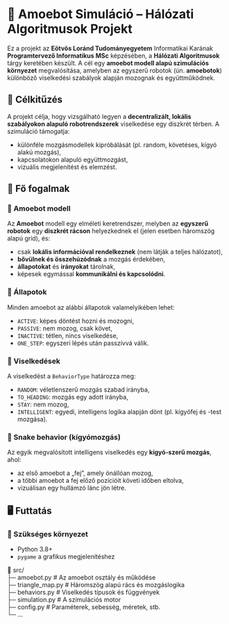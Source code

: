 # 🧠 Amoebot Simuláció – Hálózati Algoritmusok Projekt

Ez a projekt az **Eötvös Loránd Tudományegyetem** Informatikai Karának **Programtervező Informatikus MSc** képzésében, a **Hálózati Algoritmusok** tárgy keretében készült. A cél egy **amoebot modell alapú szimulációs környezet** megvalósítása, amelyben az egyszerű robotok (ún. **amoebotok**) különböző viselkedési szabályok alapján mozognak és együttműködnek.

## 🎯 Célkitűzés

A projekt célja, hogy vizsgálható legyen a **decentralizált, lokális szabályokon alapuló robotrendszerek** viselkedése egy diszkrét térben. A szimuláció támogatja:

- különféle mozgásmodellek kipróbálását (pl. random, követéses, kígyó alakú mozgás),
- kapcsolatokon alapuló együttmozgást,
- vizuális megjelenítést és elemzést.

## 🧬 Fő fogalmak

### 🔹 Amoebot modell
Az **Amoebot** modell egy elméleti keretrendszer, melyben az **egyszerű robotok** egy **diszkrét rácson** helyezkednek el (jelen esetben háromszög alapú grid), és:
- csak **lokális információval rendelkeznek** (nem látják a teljes hálózatot),
- **bővülnek és összehúzódnak** a mozgás érdekében,
- **állapotokat** és **irányokat** tárolnak,
- képesek egymással **kommunikálni és kapcsolódni**.

### 🔹 Állapotok
Minden amoebot az alábbi állapotok valamelyikében lehet:
- `ACTIVE`: képes döntést hozni és mozogni,
- `PASSIVE`: nem mozog, csak követ,
- `INACTIVE`: tétlen, nincs viselkedése,
- `ONE_STEP`: egyszeri lépés után passzívvá válik.

### 🔹 Viselkedések
A viselkedést a `BehaviorType` határozza meg:
- `RANDOM`: véletlenszerű mozgás szabad irányba,
- `TO_HEADING`: mozgás egy adott irányba,
- `STAY`: nem mozog,
- `INTELLIGENT`: egyedi, intelligens logika alapján dönt (pl. kígyófej és -test mozgása).

### 🔹 Snake behavior (kígyómozgás)
Az egyik megvalósított intelligens viselkedés egy **kígyó-szerű mozgás**, ahol:
- az első amoebot a „fej”, amely önállóan mozog,
- a többi amoebot a fej előző pozícióit követi időben eltolva,
- vizuálisan egy hullámzó lánc jön létre.

## 🖥️ Futtatás

### 🔧 Szükséges környezet
- Python 3.8+
- `pygame` a grafikus megjelenítéshez

📁 src/<br>
 ├─ amoebot.py           # Az amoebot osztály és működése<br>
 ├─ triangle_map.py      # Háromszög alapú rács és mozgáslogika<br>
 ├─ behaviors.py         # Viselkedés típusok és függvények<br>
 ├─ simulation.py        # A szimulációs motor<br>
 ├─ config.py            # Paraméterek, sebesség, méretek, stb.<br>
 └─ ...<br>